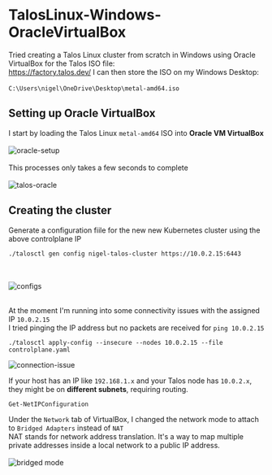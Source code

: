 # TalosLinux-Windows-OracleVirtualBox
Tried creating a Talos Linux cluster from scratch in Windows using Oracle VirtualBox for the Talos ISO file:
<br/>
https://factory.talos.dev/
I can then store the ISO on my Windows Desktop:<br/><br/>
```C:\Users\nigel\OneDrive\Desktop\metal-amd64.iso```

## Setting up Oracle VirtualBox
I start by loading the Talos Linux ```metal-amd64``` ISO into <b>Oracle VM VirtualBox</b>
<br/><br/>
![oracle-setup](https://github.com/user-attachments/assets/408716d6-ee92-4ab5-8f10-8e41716e1650)
<br/><br/>
This processes only takes a few seconds to complete
<br/><br/>
![talos-oracle](https://github.com/user-attachments/assets/6b247cb5-555e-4659-8988-abb185d63124)

## Creating the cluster
Generate a configuration fiile for the new new Kubernetes cluster using the above controlplane IP
```
./talosctl gen config nigel-talos-cluster https://10.0.2.15:6443
```
<br/><br/>
![configs](https://github.com/user-attachments/assets/7e05c959-fa39-4c48-b769-9fdf09177782)
<br/><br/>

At the moment I'm running into some connectivity issues with the assigned IP ```10.0.2.15``` <br/>
I tried pinging the IP address but no packets are received for ```ping 10.0.2.15```
```
./talosctl apply-config --insecure --nodes 10.0.2.15 --file controlplane.yaml
```

![connection-issue](https://github.com/user-attachments/assets/77eb3c6a-378a-4f68-966e-c06fa72e57fc)


If your host has an IP like ```192.168.1.x``` and your Talos node has ```10.0.2.x```, they might be on <b>different subnets</b>, requiring routing.

```
Get-NetIPConfiguration
```

Under the ```Network``` tab of VirtualBox, I changed the network mode to attach to ```Bridged Adapters``` instead of ```NAT``` <br/>
NAT stands for network address translation. It's a way to map multiple private addresses inside a local network to a public IP address.
<br/><br/>
![bridged mode](https://github.com/user-attachments/assets/bf1e7238-21a7-47e9-afa8-df3ac2b59a4f)

